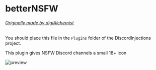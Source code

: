 # betterNSFW
###### [Originally made by digiAlchemist](https://github.com/digiAlchem/BD-betterNSFW/)

You should place this file in the `Plugins` folder of the DiscordInjections project.

This plugin gives NSFW Discord channels a small 18+ icon

![preview](https://i-need.discord.cards/02ad30.png)